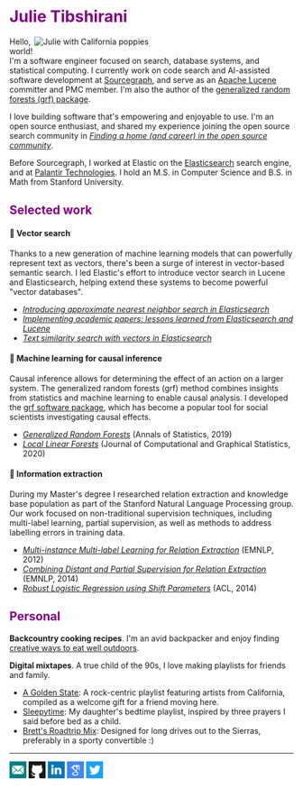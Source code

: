 # <span style="color:purple">Julie Tibshirani</span>

<img src="assets/julie.jpg" alt="Julie with California poppies" width="460" style="margin-bottom: 5px" align="right"/>

Hello, world! I'm a software engineer focused on search, database systems, and
statistical computing. I currently work on code search and AI-assisted software
development at [Sourcegraph](https://about.sourcegraph.com/), and serve as an
[Apache Lucene](https://lucene.apache.org/) committer and PMC member. I'm also
the author of the [generalized random forests (grf) package](https://grf-labs.github.io/grf/).

I love building software that's empowering and enjoyable to use. I'm an open
source enthusiast, and shared my experience joining the open source search
community in
*[Finding a home (and career) in the open source community](https://www.elastic.co/blog/culture-finding-a-home-and-career-in-the-open-source-community)*.

Before Sourcegraph, I worked at Elastic on the [Elasticsearch](https://en.wikipedia.org/wiki/Elasticsearch) search engine, and at [Palantir Technologies](https://www.palantir.com/). I hold an M.S. in Computer Science and B.S. in Math from Stanford University.

## <span style="color:purple">Selected work</span>

#### 🔎  Vector search
Thanks to a new generation of machine learning models that can powerfully
represent text as vectors, there's been a surge of interest in vector-based 
semantic search. I led Elastic's effort to introduce vector search in Lucene and
Elasticsearch, helping extend these systems to become powerful "vector databases".
* *[Introducing approximate nearest neighbor search in Elasticsearch](https://www.elastic.co/blog/introducing-approximate-nearest-neighbor-search-in-elasticsearch-8.0)*
* *[Implementing academic papers: lessons learned from Elasticsearch and Lucene](https://www.elastic.co/blog/implementing-academic-papers-lessons-learned-from-elasticsearch-and-lucene)*
* *[Text similarity search with vectors in Elasticsearch](https://www.elastic.co/blog/text-similarity-search-with-vectors-in-elasticsearch)*

#### 🌲  Machine learning for causal inference
Causal inference allows for determining the effect of an action on a
larger system. The generalized random forests (grf) method combines insights
from statistics and machine learning to enable causal analysis. I developed the
[grf software package](https://grf-labs.github.io/grf/), which has become a
popular tool for social scientists investigating causal effects.
* *[Generalized Random Forests](https://arxiv.org/abs/1610.01271)* (Annals of Statistics, 2019)
* *[Local Linear Forests](https://arxiv.org/abs/1807.11408)* (Journal of Computational and Graphical Statistics, 2020)

#### 💾  Information extraction
During my Master's degree I researched relation extraction and knowledge base
population as part of the Stanford Natural Language Processing group. Our work
focused on non-traditional supervision techniques, including multi-label
learning, partial supervision, as well as methods to address labelling errors in
training data.
* *[Multi-instance Multi-label Learning for Relation Extraction](https://www.aclweb.org/anthology/D12-1042/)* (EMNLP, 2012)
* *[Combining Distant and Partial Supervision for Relation Extraction](https://www.aclweb.org/anthology/D14-1164/)* (EMNLP, 2014)
* *[Robust Logistic Regression using Shift Parameters](https://www.aclweb.org/anthology/P14-2021/)* (ACL, 2014)

## <span style="color:purple">Personal</span>

**Backcountry cooking recipes**. I'm an avid backpacker and enjoy finding [creative ways to eat well outdoors](/backcountry).

**Digital mixtapes**. A true child of the 90s, I love making playlists for friends and family.
* [A Golden State](https://open.spotify.com/playlist/2T4qI78ekq6IvZWdD0hAvl?si=11a8494c3e4141ee): A rock-centric playlist featuring artists from California, compiled as a welcome gift for a friend moving here.
* [Sleepytime](https://open.spotify.com/playlist/5FigKrjjfhB4ucejGy6sBH?si=b6ecde45b5904ffb): My daughter's bedtime playlist, inspired by three prayers I said before bed as a child.
* [Brett's Roadtrip Mix](https://open.spotify.com/playlist/3lTKM5ROX7UgkLWNLiLhTx?si=6fa0d82bea504d57): Designed for long drives out to the Sierras, preferably in a sporty convertible :)

___

<a href="mailto: julietibs@apache.org"><img src="https://raw.githubusercontent.com/edent/SuperTinyIcons/master/images/svg/email.svg" alt="Email icon" width=30></a>
<a href="http://www.github.com/jtibshirani"><img src="https://raw.githubusercontent.com/edent/SuperTinyIcons/master/images/svg/github.svg" alt="Github icon" width=30></a>
<a href="https://www.linkedin.com/in/julie-tibshirani/"><img src="https://raw.githubusercontent.com/edent/SuperTinyIcons/master/images/svg/linkedin.svg" alt="LinkedIn icon" width=30></a>
<a href="https://scholar.google.com/citations?user=H-A5KBYAAAAJ&hl=en"><img src="https://raw.githubusercontent.com/edent/SuperTinyIcons/master/images/svg/google_scholar.svg" alt="Google scholar icon" width=30></a>
<a href="http://www.twitter.com/julietibs"><img src="https://raw.githubusercontent.com/edent/SuperTinyIcons/master/images/svg/twitter.svg" alt="Twitter icon" width=30></a>
